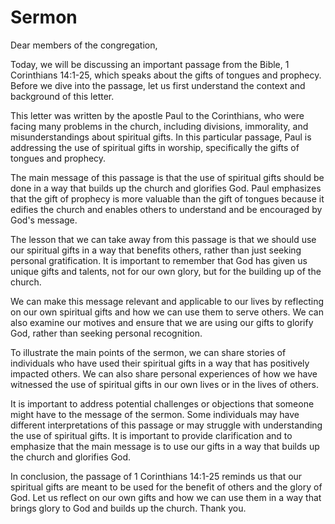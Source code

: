 # Sermon

Dear members of the congregation,

Today, we will be discussing an important passage from the Bible, 1 Corinthians 14:1-25, which speaks about the gifts of tongues and prophecy. Before we dive into the passage, let us first understand the context and background of this letter.

This letter was written by the apostle Paul to the Corinthians, who were facing many problems in the church, including divisions, immorality, and misunderstandings about spiritual gifts. In this particular passage, Paul is addressing the use of spiritual gifts in worship, specifically the gifts of tongues and prophecy.

The main message of this passage is that the use of spiritual gifts should be done in a way that builds up the church and glorifies God. Paul emphasizes that the gift of prophecy is more valuable than the gift of tongues because it edifies the church and enables others to understand and be encouraged by God's message.

The lesson that we can take away from this passage is that we should use our spiritual gifts in a way that benefits others, rather than just seeking personal gratification. It is important to remember that God has given us unique gifts and talents, not for our own glory, but for the building up of the church.

We can make this message relevant and applicable to our lives by reflecting on our own spiritual gifts and how we can use them to serve others. We can also examine our motives and ensure that we are using our gifts to glorify God, rather than seeking personal recognition.

To illustrate the main points of the sermon, we can share stories of individuals who have used their spiritual gifts in a way that has positively impacted others. We can also share personal experiences of how we have witnessed the use of spiritual gifts in our own lives or in the lives of others.

It is important to address potential challenges or objections that someone might have to the message of the sermon. Some individuals may have different interpretations of this passage or may struggle with understanding the use of spiritual gifts. It is important to provide clarification and to emphasize that the main message is to use our gifts in a way that builds up the church and glorifies God.

In conclusion, the passage of 1 Corinthians 14:1-25 reminds us that our spiritual gifts are meant to be used for the benefit of others and the glory of God. Let us reflect on our own gifts and how we can use them in a way that brings glory to God and builds up the church. Thank you.

